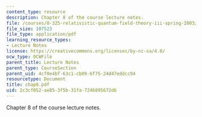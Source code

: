 ```yaml
---
content_type: resource
description: Chapter 8 of the course lecture notes.
file: /courses/8-325-relativistic-quantum-field-theory-iii-spring-2003/2c3cf052ae853f5b31fa7246895672d6_chap8.pdf
file_size: 107523
file_type: application/pdf
learning_resource_types:
- Lecture Notes
license: https://creativecommons.org/licenses/by-nc-sa/4.0/
ocw_type: OCWFile
parent_title: Lecture Notes
parent_type: CourseSection
parent_uid: 4cf0e4bf-63c1-cb09-6f75-24d47eddcc94
resourcetype: Document
title: chap8.pdf
uid: 2c3cf052-ae85-3f5b-31fa-7246895672d6
---
```

Chapter 8 of the course lecture notes.